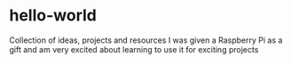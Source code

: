 # hello-world
Collection of ideas, projects and resources
I was given a Raspberry Pi as a gift and am very excited about learning to use it for exciting projects
